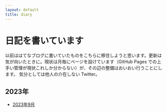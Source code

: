 ```yaml
---
layout: default
title: diary
---
```

# 日記を書いています
以前ははてなブログに書いていたものをこちらに移住しようと思います。更新は気が向いたときに。現状は月毎にページを設けています（GitHub Pages での上手い管理が現状これしか分からない）が、その辺の整備はおいおい行うことにします。
気分としては他人の介在しない Twitter。
## 2023年
* [2023年9月](2023-09.md/)
